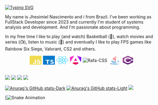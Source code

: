 <a href="https://git.io/typing-svg" align="center"><img src="https://readme-typing-svg.herokuapp.com?font=Fira+Code&size=40&pause=1000&color=1617F7&center=true&width=1200&height=60&lines=Hello!+My+name+is+Jhesimiel;And+i+am+a+FullStack+Developer" alt="Typing SVG" /></a>

My name is Jhesimiel Nascimento and i from Brazil. I've been working as FullStack Developer since 2023 and currently I'm student of systems analysis and development. And I'm passionate about programming.

In my free time I like to play (and watch) Basketball (🏀), watch movies and series (📺), listen to music (🎵) and eventually I like to play FPS games like Rainbow Six Siege, Valorant, CS2 and others.

<div style="display: inline_block" align="center">
  <img align="center" alt="Rafa-Js" height="30" width="40" src="https://raw.githubusercontent.com/devicons/devicon/master/icons/javascript/javascript-plain.svg">
  <img align="center" alt="Rafa-Ts" height="30" width="40" src="https://raw.githubusercontent.com/devicons/devicon/master/icons/typescript/typescript-plain.svg">
  <img align="center" alt="Rafa-React" height="30" width="40" src="https://raw.githubusercontent.com/devicons/devicon/master/icons/react/react-original.svg">
  <img align="center" alt="Rafa-HTML" height="30" width="40" src="https://raw.githubusercontent.com/devicons/devicon/master/icons/angular/angular-original.svg">
  <img align="center" alt="Rafa-CSS" height="30" width="40" src="https://www.svgrepo.com/show/374118/tailwind.svg">
  <img align="center" alt="Rafa-Python" height="30" width="40" src="https://raw.githubusercontent.com/devicons/devicon/master/icons/java/java-original.svg">
  <img align="center" alt="Rafa-Csharp" height="30" width="40" src="https://raw.githubusercontent.com/devicons/devicon/master/icons/csharp/csharp-original.svg">
</div><br>

<div style="display: inline-block"><br>
  <a href="mailto:jhesimieljorgedev@gmail.com" target="_blank"><img src="https://img.shields.io/badge/Gmail-D14836?style=for-the-badge&logo=gmail&logoColor=white"></a>
  <a href="https://www.linkedin.com/in/jhesimiel-nascimento-5206832b7/" target="_blank"><img src="https://img.shields.io/badge/-LinkedIn-%230077B5?style=for-the-badge&logo=linkedin&logoColor=white"></a>
  <a href="https://www.instagram.com/023_nascimento/" target="_blank"><img src="https://img.shields.io/badge/-Instagram-%23E4405F?style=for-the-badge&logo=instagram&logoColor=white"></a>
  <a href="https://mail.google.com/mail/u/3/#inbox?compose=DmwnWrRtsFXrZWjsNPlmZqpSdzFWdvpRmLbZDVmJDXQFxCsQVMVzjpJwGFlQHDghhJZHZbCjJqHL" target="blank"><img src="https://img.shields.io/badge/WhatsApp-25D366?style=for-the-badge&logo=whatsapp&logoColor=white"></a>
</div><br>

[![Anurag's GitHub stats-Dark](https://github-readme-stats.vercel.app/api?username=NascimentoJhesimiel&show_icons=true&theme=github_dark&#gh-dark-mode-only)](https://github.com/NascimentoJhesimiel/github-readme-stats#gh-dark-mode-only)
[![Anurag's GitHub stats-Light](https://github-readme-stats.vercel.app/api?username=NascimentoJhesimiel&show_icons=true&theme=default#gh-light-mode-only)](https://github.com/NascimentoJhesimiel/github-readme-stats#gh-light-mode-only)
<img src="https://github-readme-stats.vercel.app/api/top-langs/?username=NascimentoJhesimiel&layout=compact&theme=github_dark">

[![Snake Animation]()
